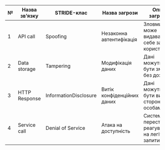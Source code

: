 | № | Назва зв’язку     | STRIDE-клас      | Назва загрози               | Опис загрози                                          |
|---|-------------------|------------------|------------------------------|-------------------------------------------------------|
| 1 | API call          | Spoofing         | Незаконна автентифікація     | Зловмисник може видавати себе за користувача         |
| 2 | Data storage      | Tampering        | Модифікація даних            | Дані можуть бути змінені без дозволу                 |
| 3 | HTTP Response     | InformationDisclosure | Витік конфіденційних даних | Дані можуть бути видимі стороннім особам             |
| 4 | Service call      | Denial of Service | Атака на доступність         | Система перестає реагувати на легітимні запити       |
